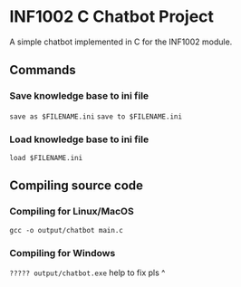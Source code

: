 # INF1002 C Chatbot Project

A simple chatbot implemented in C for the INF1002 module.

## Commands

### Save knowledge base to ini file
`save as $FILENAME.ini`
`save to $FILENAME.ini`

### Load knowledge base to ini file
`load $FILENAME.ini`

## Compiling source code

### Compiling for Linux/MacOS

`gcc -o output/chatbot main.c`

### Compiling for Windows

`????? output/chatbot.exe`
help to fix pls ^